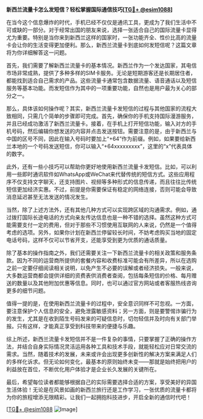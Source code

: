 **新西兰流量卡怎么发短信？轻松掌握国际通信技巧[[TG💪+ @esim1088](https://t.me/s/esim1088)]**

在当今这个信息爆炸的时代，手机已经不仅仅是通讯工具，更成为了我们生活中不可或缺的一部分。对于经常出国的朋友来说，选择一张适合自己的国际流量卡显得尤为重要。特别是当你来到新西兰这样的国家时，一张功能齐全、性价比高的流量卡会让你的生活变得更加便利。那么，新西兰流量卡到底如何发短信呢？这篇文章将为你详细解答这一问题。

首先，我们需要了解新西兰流量卡的基本情况。新西兰作为一个发达国家，其电信市场非常成熟，提供了多种多样的SIM卡服务。无论是短期游客还是长期居住者，都能找到适合自己需求的产品。这些流量卡通常包含数据流量、语音通话以及短信服务等基本功能。而发短信作为其中的一项重要功能，自然也是用户最为关心的部分之一。

那么，具体该如何操作呢？其实，新西兰流量卡发短信的过程与其他国家的流程大致相同，只需几个简单的步骤即可完成。首先，确保你的手机支持国际漫游服务，并且已经成功激活了新西兰流量卡。接着，在手机上打开短信功能，输入对方的手机号码，然后编辑你想发送的内容并点击发送按钮。需要注意的是，由于新西兰与中国的区号不同，因此在输入号码时要加上“+64”作为前缀。例如，如果要给新西兰本地的一个号码发送短信，你可以输入“+64xxxxxxxxx”，这里的“x”代表具体的数字。

此外，还有一些小技巧可以帮助你更好地使用新西兰流量卡发短信。比如，可以利用一些即时通讯软件如WhatsApp或WeChat来代替传统的短信方式。这些应用程序不仅支持文字聊天，还支持图片、视频等多种形式的信息传递，而且往往比传统短信更加经济实惠。不过，前提是你需要保证有稳定的网络连接，否则可能会导致消息延迟甚至无法发送的情况发生。

当然，除了上述方法外，还有其他几种方式可以实现跨区域的沟通需求。例如，通过拨打国际长途电话的方式向亲友传达信息也是一种不错的选择。虽然这种方式可能需要支付一定的费用，但对于那些不习惯使用互联网的人来说，仍然是一个值得考虑的选项。另外，如果你计划在新西兰停留较长时间，不妨考虑购买当地的固定电话号码，这样不仅可以节省开支，还能享受到更为优质的通话质量。

除了基本的操作指南之外，我们还需要关注一下新西兰流量卡的相关政策和服务条款。因为不同的运营商所提供的套餐内容和收费标准可能会有所差异，所以在选购之前一定要仔细阅读相关说明，以免产生不必要的误解或者经济损失。一般来说，大多数运营商都会提供详细的资费表供消费者查阅，包括每条短信的价格、每月赠送的数量以及其他附加优惠等信息。同时，也可以通过官方网站或者客服热线咨询更多的细节问题。

值得一提的是，在使用新西兰流量卡的过程中，安全意识同样不可忽视。一方面，要注意保护个人信息的安全，避免泄露敏感资料；另一方面，则是要警惕诈骗行为的发生，尤其是在收到陌生号码发来的可疑信息时，切勿轻信并及时向有关部门举报。只有这样，才能真正享受到科技带来的便捷与乐趣。

综上所述，新西兰流量卡发短信并不是一件复杂的事情，只要掌握了正确的操作方法，并结合自身实际情况灵活运用各种工具和技术手段，就能轻松应对日常交流的需求。当然，随着技术的发展，未来或许会出现更多创新性的解决方案来满足人们的多样化诉求。但无论如何变化，最基本的原则始终未变——那就是始终把用户的利益放在首位，不断优化用户体验才是企业长久发展的关键所在。

最后，希望每位读者都能够根据自己的实际需要选择合适的方案，享受美好的异国生活体验！无论是在风景如画的新西兰旅行还是工作学习，一张优质的流量卡都将为你的旅程增添无限精彩。让我们一起拥抱科技进步，开启全新的通信时代吧！

[[TG💪+ @esim1088](https://t.me/s/esim1088) ![Image](https://i.postimg.cc/4NQfJmqS/Snipaste-2025-05-13-00-14-12.png)]
